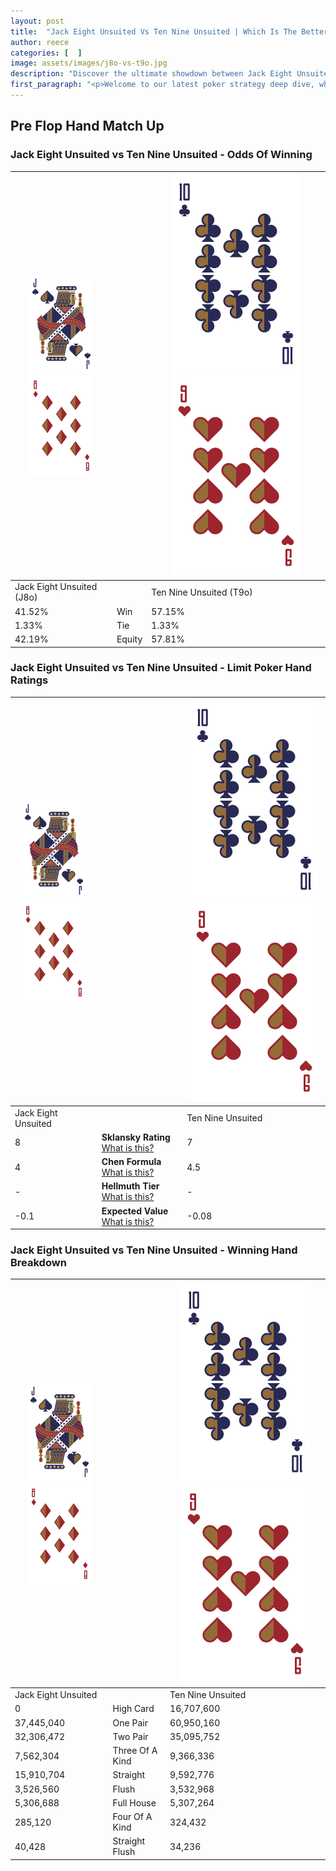 ```yaml
---
layout: post
title:  "Jack Eight Unsuited Vs Ten Nine Unsuited | Which Is The Better Hand In Poker? A Complete Guide"
author: reece
categories: [  ]
image: assets/images/j8o-vs-t9o.jpg
description: "Discover the ultimate showdown between Jack Eight Unsuited and Ten Nine Unsuited in poker! Uncover the odds, strategies, and scenarios where one hand triumphs over the other. Get ready to up your poker game with this thrilling analysis."
first_paragraph: "<p>Welcome to our latest poker strategy deep dive, where we're pitting two distinct hands against each other in a high-stakes showdown: Jack Eight Unsuited vs Ten Nine Unsuited.</p><p>In the dynamic world of poker, every decision counts, and knowing which hand holds the upper hand is key to your success at the table.</p><p>In this article, we'll dissect these two hands, explore the scenarios where one dominates the other, and equip you with the knowledge to make strategic choices that can tip the odds in your favor.</p><p>Get ready to unravel the intriguing dynamics of these poker hands and elevate your game to new heights.</p>"
---
```




[comment]: # (sp0)

## Pre Flop Hand Match Up

<div class="table hand-ratings" markdown="1"> 



### Jack Eight Unsuited vs Ten Nine Unsuited - Odds Of Winning


    
| ![image info](assets/images/hand1/J.png) ![image info](assets/images/hand1/8o.png) |  | ![image info](assets/images/hand2/T.png) ![image info](assets/images/hand2/9o.png) |
| -------- | -------- | -------- |
| Jack Eight Unsuited (J8o) |  | Ten Nine Unsuited (T9o) |
| 41.52% | Win | 57.15% |
| 1.33% | Tie | 1.33% |
| 42.19% | Equity | 57.81% |




[comment]: # (sp1)



### Jack Eight Unsuited vs Ten Nine Unsuited - Limit Poker Hand Ratings


    
| ![image info](assets/images/hand1/J.png) ![image info](assets/images/hand1/8o.png) |  | ![image info](assets/images/hand2/T.png) ![image info](assets/images/hand2/9o.png) |
| -------- | -------- | -------- |
| Jack Eight Unsuited |  | Ten Nine Unsuited |
| 8 | **Sklansky Rating** [What is this?](/sklansky-rating-explained) | 7 |
| 4 | **Chen Formula** [What is this?](/chen-formula-explained) | 4.5 |
| - | **Hellmuth Tier** [What is this?](/Hellmuth-tier-explained) | - |
| -0.1 | **Expected Value** [What is this?](/expected-value-explained) | -0.08 |




[comment]: # (sp2)



### Jack Eight Unsuited vs Ten Nine Unsuited - Winning Hand Breakdown


    
| ![image info](assets/images/hand1/J.png) ![image info](assets/images/hand1/8o.png) |  | ![image info](assets/images/hand2/T.png) ![image info](assets/images/hand2/9o.png) |
| -------- | -------- | -------- |
| Jack Eight Unsuited |  | Ten Nine Unsuited |
| 0 | High Card | 16,707,600 |
| 37,445,040 | One Pair | 60,950,160 |
| 32,306,472 | Two Pair | 35,095,752 |
| 7,562,304 | Three Of A Kind | 9,366,336 |
| 15,910,704 | Straight | 9,592,776 |
| 3,526,560 | Flush | 3,532,968 |
| 5,306,688 | Full House | 5,307,264 |
| 285,120 | Four Of A Kind | 324,432 |
| 40,428 | Straight Flush | 34,236 |




[comment]: # (sp3)



</div>

[comment]: # (sp4)



[comment]: # (sp5)


